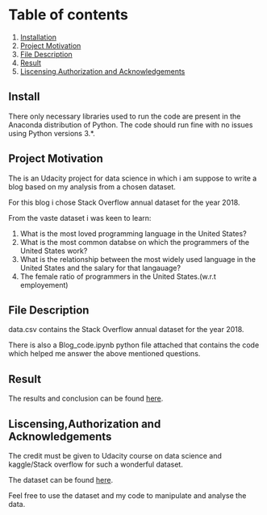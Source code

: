 # Table of contents
1. [Installation](#install)
2. [Project Motivation](#Proj )
3. [File Description](#Filedescrip)
4. [Result](#Res)
5. [Liscensing,Authorization and Acknowledgements](#Laa)

## Install <a name="install"></a>
There only necessary libraries used to run the code are present in the Anaconda distribution of Python. The code should run fine with no issues using Python versions 3.*.

## Project Motivation<a name="Proj"></a>
<p>
  The is an Udacity project for data science in which i am suppose to write a blog based on my analysis from a chosen dataset.</p>
<p>For this blog i chose Stack Overflow annual dataset for the year 2018.
</p>
<p>From the vaste dataset i was keen to learn:</p>
<ol>
  <li>What is the most loved programming language in the United States?</li>
  <li>What is the most common databse on which the programmers of the United States work?</li>
  <li>What is the relationship between the most widely used language in the  United States and the salary for that langauage?</li>
  <li>The female ratio of programmers in the United States.(w.r.t employement)</li>
</ol>

## File Description<a name="Filedescrip"></a>
<p>
 data.csv contains the Stack Overflow annual dataset for the year 2018.</p>
There is also a Blog_code.ipynb python file  attached that contains the code which helped me answer the above mentioned questions.
</p>

## Result <a name="Res"></a>
The results and conclusion can be found <a href="https://medium.com/@nurrygopali/abcs-about-the-developers-of-united-states-860cca916729">here</a>.


## Liscensing,Authorization and Acknowledgements <a name="Laa"></a>
<p>The credit must be given to Udacity course on data science and kaggle/Stack overflow for such a wonderful dataset.</p>
<p>The dataset can be found <a href="https://www.kaggle.com/stackoverflow/stackoverflow">here</a>.</p>
<p>Feel free to use the dataset and my code to manipulate and analyse the data.</p>
